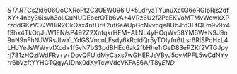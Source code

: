$START$Cs2kI606OoCXRoPt2C3UEW096lU+5LdryaTYunuXc036eRGIpRjs2dfXY+4nby36isvh3oLCuNUDEberQTb6vA+4VRz6U2f2PeEKVoMTMvWowkXPrzddGKzV3QWBiR2OkOax4ntLirK2uf6eAUpGcNvvcqe8UbJtd3FfQEm9v9x4f9hx4TkOqJuW1EN/sP492Z2XnfqkrHFM+ALNL4yHOqWv58YM6W+N9J9n9nN9nFhNJWRsJlwYLYdGSVncnLFsdy6kRctdQr5yTOIyfn6tLsr6RlSPqHxL4LHJYeJsWWyvfXcd+1f5vN7bS3pdBHEq6ak2fbHhe1rGeD83ePZKf2VTGJpyrj781zHQziWdFRy+y+DovQFUidMyCaxs7wGHERJsVByJ5ovMPFL5wCdNYyrr6bVzftYYHGTQgyA1Dnx0dXyTcwVdcVKFA86A/T8y$END$